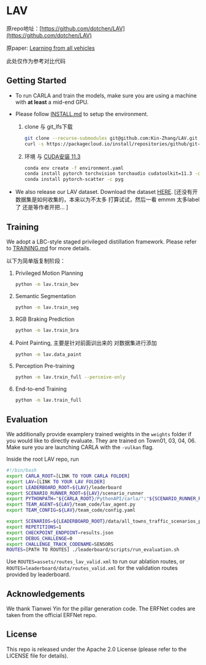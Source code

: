 # LAV
原repo地址：[https://github.com/dotchen/LAV](https://github.com/dotchen/LAV)

原paper: [Learning from all vehicles](http://arxiv.org/abs/2203.11934)

此处仅作为参考对比代码

## Getting Started
* To run CARLA and train the models, make sure you are using a machine with **at least** a mid-end GPU.

* Please follow [INSTALL.md](docs/INSTALL.md) to setup the environment.

  1. clone 与 git_lfs下载

      ```bash
      git clone --recurse-submodules git@github.com:Kin-Zhang/LAV.git
      curl -s https://packagecloud.io/install/repositories/github/git-lfs/script.deb.sh | sudo bash
      ```

  2. 环境 与 [CUDA安装 11.3](https://blog.csdn.net/qq_39537898/article/details/120928365#t5)

     ```bash
     conda env create -f environment.yaml
     conda install pytorch torchvision torchaudio cudatoolkit=11.3 -c pytorch
     conda install pytorch-scatter -c pyg
     ```

* We also release our LAV dataset. Download the dataset [HERE](https://utexas.box.com/s/evo96v5md4r8nooma3z17kcnfjzp2wed). [还没有开数据集是如何收集的，本来以为不太多 打算试试，然后一看 emmm 太多label了 还是等作者开把... ]

## Training
We adopt a LBC-style staged privileged distillation framework.
Please refer to [TRAINING.md](docs/TRAINING.md) for more details.

以下为简单版复制阶段：

1. Privileged Motion Planning

   ```bash
   python -m lav.train_bev
   ```

2. Semantic Segmentation

   ```bash
   python -m lav.train_seg
   ```

3. RGB Braking Prediction

   ```bash
   python -m lav.train_bra
   ```

4. Point Painting, 主要是针对前面训出来的 对数据集进行添加

   ```bash
   python -m lav.data_paint
   ```

5. Perception Pre-training

   ```bash
   python -m lav.train_full --perceive-only
   ```

6. End-to-end Training

   ```bash
   python -m lav.train_full
   ```

   

## Evaluation
We additionally provide examplery trained weights in the `weights` folder if you would like to directly evaluate. They are trained on Town01, 03, 04, 06. Make sure you are launching CARLA with the `-vulkan` flag.


Inside the root LAV repo, run
```bash
#!/bin/bash
export CARLA_ROOT=[LINK TO YOUR CARLA FOLDER]
export LAV=[LINK TO YOUR LAV FOLDER]
export LEADERBOARD_ROOT=${LAV}/leaderboard
export SCENARIO_RUNNER_ROOT=${LAV}/scenario_runner
export PYTHONPATH="${CARLA_ROOT}/PythonAPI/carla/":"${SCENARIO_RUNNER_ROOT}":"${LEADERBOARD_ROOT}"
export TEAM_AGENT=${LAV}/team_code/lav_agent.py
export TEAM_CONFIG=${LAV}/team_code/config.yaml

export SCENARIOS=${LEADERBOARD_ROOT}/data/all_towns_traffic_scenarios_public.json
export REPETITIONS=1
export CHECKPOINT_ENDPOINT=results.json
export DEBUG_CHALLENGE=0
export CHALLENGE_TRACK_CODENAME=SENSORS
ROUTES=[PATH TO ROUTES] ./leaderboard/scripts/run_evaluation.sh
```
Use `ROUTES=assets/routes_lav_valid.xml` to run our ablation routes, or `ROUTES=leaderboard/data/routes_valid.xml` for the validation routes provided by leaderboard.

## Acknowledgements
We thank Tianwei Yin for the pillar generation code.
The ERFNet codes are taken from the official ERFNet repo.

## License
This repo is released under the Apache 2.0 License (please refer to the LICENSE file for details).
